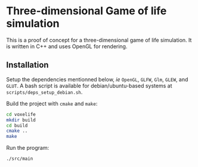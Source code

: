 # Three-dimensional Game of life simulation

This is a proof of concept for a three-dimensional game of life simulation. It is written in C++ and uses OpenGL for rendering.

## Installation

Setup the dependencies mentionned below, *ie* `OpenGL`, `GLFW`, `Glm`, `GLEW`, and `GLUT`. A bash script is available for debian/ubuntu-based systems at `scripts/deps_setup_debian.sh`.

Build the project with `cmake` and `make`:

```bash
cd voxelife
mkdir build
cd build
cmake ..
make
```

Run the program:

```bash
./src/main
```
